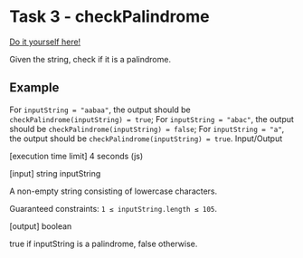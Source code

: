 # Task 3 - checkPalindrome

[Do it yourself here!](https://app.codesignal.com/arcade/intro/level-1/s5PbmwxfECC52PWyQ)

Given the string, check if it is a palindrome.

## Example

For `inputString = "aabaa"`, the output should be
`checkPalindrome(inputString) = true`;
For `inputString = "abac"`, the output should be
`checkPalindrome(inputString) = false`;
For `inputString = "a"`, the output should be
`checkPalindrome(inputString) = true`.
Input/Output

[execution time limit] 4 seconds (js)

[input] string inputString

A non-empty string consisting of lowercase characters.

Guaranteed constraints:
`1 ≤ inputString.length ≤ 105`.

[output] boolean

true if inputString is a palindrome, false otherwise.
